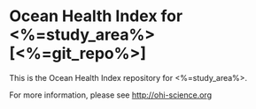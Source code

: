 # Ocean Health Index for <%=study_area%> [<%=git_repo%>]

This is the Ocean Health Index repository for <%=study_area%>. 

For more information, please see http://ohi-science.org
